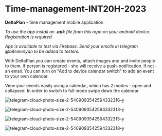 # Time-management-INT20H-2023
**DeltaPlan** - time management mobile application.

*To use the app install an **.apk** file from this repo on your android device. Registration is required.*

*App is available to test via Firebase. Send your emails in telegram @bitemenyan to be added to testers.*

With DeltaPlan you can create events, attach images and and invite people to them. If person is registered - she will receive a push-notification. If not - an email. You can turn on "Add to device calendar switch" to add an event to your own calendar.

View your events easily using a calendar, which has 2 modes - open and collapsed. In order to switch to full mode swipe down the calendar.

![telegram-cloud-photo-size-2-5409093542594332316-y](https://user-images.githubusercontent.com/55760070/217294917-31d64124-be35-4295-a67d-59cf3e1bb2aa.jpg)

![telegram-cloud-photo-size-2-5409093542594332313-y](https://user-images.githubusercontent.com/55760070/217295087-9e4f2962-6369-40d6-aca5-370e952e32bc.jpg)

![telegram-cloud-photo-size-2-5409093542594332315-y](https://user-images.githubusercontent.com/55760070/217295144-51ddec6f-fa81-43c4-95f2-916363214c1f.jpg)

![telegram-cloud-photo-size-2-5409093542594332318-y](https://user-images.githubusercontent.com/55760070/217295194-83f79b16-0051-42a4-9cd3-3f4774e7afd7.jpg)

